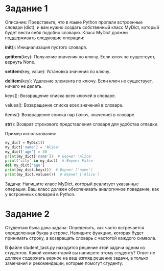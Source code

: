 # Задание 1

Описание: Представьте, что в языке Python пропали встроенные словари (dict), и вам нужно создать собственный класс MyDict, который будет вести себя подобно словарю. Класс MyDict должен поддерживать следующие операции:


__init__(): Инициализация пустого словаря.
  
__getitem__(key): Получение значения по ключу. Если ключ не существует, вернуть None.

__setitem__(key, value): Установка значения по ключу.

__delitem__(key): Удаление элемента по ключу. Если ключ не существует, ничего не делать.

keys(): Возвращение списка всех ключей в словаре.

values(): Возвращение списка всех значений в словаре.

items(): Возвращение списка пар (ключ, значение) в словаре.

__str__(): Возврат строкового представления словаря для удобства отладки.


Пример использования:
```python
my_dict = MyDict()
my_dict['name'] = 'Alice'
my_dict['age'] = 30
print(my_dict['name'])  # Вернет 'Alice'
print('city' in my_dict)  # Вернет False
del my_dict['age']
print(my_dict.keys())  # Вернет ['name']
print(my_dict.values())  # Вернет ['Alice']
```

Задача:
Напишите класс MyDict, который реализует указанные операции. Ваш класс должен обеспечивать аналогичное поведение, как у встроенных словарей в Python.


# Задание 2

Студентам была дана задача: Определить, как часто встречается определенная буква в строке. Напишите функцию, которая будет принимать строку, а возвращать словарь с частотой каждого символа.

В файле student_task.py находится решение этой задачи одним из студентов. Какой комментарий вы напишете этому студенту? Ответ не должен содержать верное на ваш взгляд решение задачи, а только замечания и рекомендации, которые помогут студенту. 
